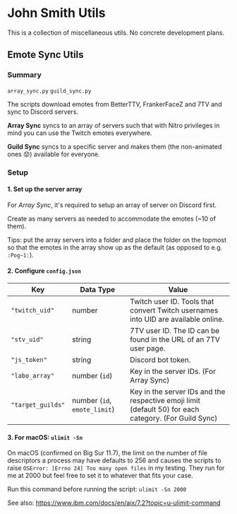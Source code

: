 
# John Smith Utils

This is a collection of miscellaneous utils. No concrete development plans.

## Emote Sync Utils

### Summary

`array_sync.py` `guild_sync.py`

The scripts download emotes from BetterTTV, FrankerFaceZ and 7TV and sync to Discord servers.

**Array Sync** syncs to an array of servers such that with Nitro privileges in mind you can use the Twitch emotes everywhere.

**Guild Sync** syncs to a specific server and makes them (the non-animated ones 😟) available for everyone.

### Setup

#### 1. Set up the server array

For *Array Sync*, it's required to setup an array of server on Discord first. 

Create as many servers as needed to accommodate the emotes (~10 of them). 

Tips: put the array servers into a folder and place the folder on the topmost so that the emotes in the array show up as the default (as opposed to e.g. `:Pog~1:`).

#### 2. Configure `config.json`

| Key | Data Type | Value |
|--|--|--|
| `"twitch_uid"` | number | Twitch user ID. Tools that convert Twitch usernames into UID are available online. |
| `"stv_uid"` | string | 7TV user ID. The ID can be found in the URL of an 7TV user page. |
| `"js_token"` | string | Discord bot token. |
| `"labo_array"` | number (`id`) | Key in the server IDs. (For Array Sync) |
| `"target_guilds"` | number (`id`, `emote_limit`) | Key in the server IDs and the respective emoji limit (default 50) for each category. (For Guild Sync) |

#### 3. For macOS: `ulimit -Sn`

On macOS (confirmed on Big Sur 11.7), the limit on the number of file descriptors a process may have defaults to 256 and causes the scripts to raise `OSError: [Errno 24] Too many open files` in my testing. They run for me at 2000 but feel free to set it to whatever that fits your case.

Run this command before running the script: `ulimit -Sn 2000`

See also: https://www.ibm.com/docs/en/aix/7.2?topic=u-ulimit-command